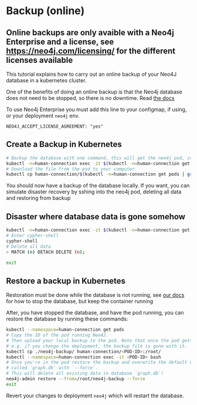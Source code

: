 # Backup (online)

## Online backups are only avaible with a Neo4j Enterprise and a license, see https://neo4j.com/licensing/ for the different licenses available

This tutorial explains how to carry out an online backup of your Neo4J
database in a kubernetes cluster.

One of the benefits of doing an online backup is that the Neo4j database does not need to be stopped, so there is no downtime. Read [the docs](https://neo4j.com/docs/operations-manual/current/backup/performing/)

To use Neo4j Enterprise you must add this line to your configmap, if using, or your deployment `neo4j` env.

```
NEO4J_ACCEPT_LICENSE_AGREEMENT: "yes"
```
## Create a Backup in Kubernetes

```sh
# Backup the database with one command, this will get the neo4j pod, ssh into it, and run the backup command
kubectl -n=human-connection exec -it $(kubectl -n=human-connection get pods | grep neo4j | awk '{ print $1 }') -- neo4j-admin backup --backup-dir=/var/lib/neo4j --name=neo4j-backup
# Download the file from the pod to your computer.
kubectl cp human-connection/$(kubectl -n=human-connection get pods | grep neo4j | awk '{ print $1 }'):/var/lib/neo4j/neo4j-backup ./neo4j-backup/
```

You should now have a backup of the database locally. If you want, you can simulate disaster recovery by sshing into the neo4j pod, deleting all data and restoring from backup

## Disaster where database data is gone somehow

```sh
kubectl -n=human-connection exec -it $(kubectl -n=human-connection get pods | grep neo4j |awk '{ print $1 }') bash
# Enter cypher-shell
cypher-shell
# Delete all data
> MATCH (n) DETACH DELETE (n);

exit
```

## Restore a backup in Kubernetes 

Restoration must be done while the database is not running, see [our docs](https://docs.human-connection.org/human-connection/deployment/volumes/neo4j-offline-backup#stop-and-restart-neo-4-j-database-in-kubernetes) for how to stop the database, but keep the container running

After, you have stopped the database, and have the pod running, you can restore the database by running these commands:

```sh
kubectl --namespace=human-connection get pods
# Copy the ID of the pod running Neo4J.
# Then upload your local backup to the pod. Note that once the pod gets deleted
# e.g. if you change the deployment, the backup file is gone with it.
kubectl cp ./neo4j-backup/ human-connection/<POD-ID>:/root/
kubectl --namespace=human-connection exec -it <POD-ID> bash
# Once you're in the pod restore the backup and overwrite the default database
# called `graph.db` with `--force`.
# This will delete all existing data in database `graph.db`!
neo4j-admin restore --from=/root/neo4j-backup --force
exit
```
Revert your changes to deployment `neo4j` which will restart the database.
